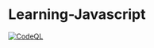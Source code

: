 # Learning-Javascript

[![CodeQL](https://github.com/Masrik-Dahir/Learning-Javascript/actions/workflows/codeql-analysis.yml/badge.svg)](https://github.com/Masrik-Dahir/Learning-Javascript/actions/workflows/codeql-analysis.yml)
